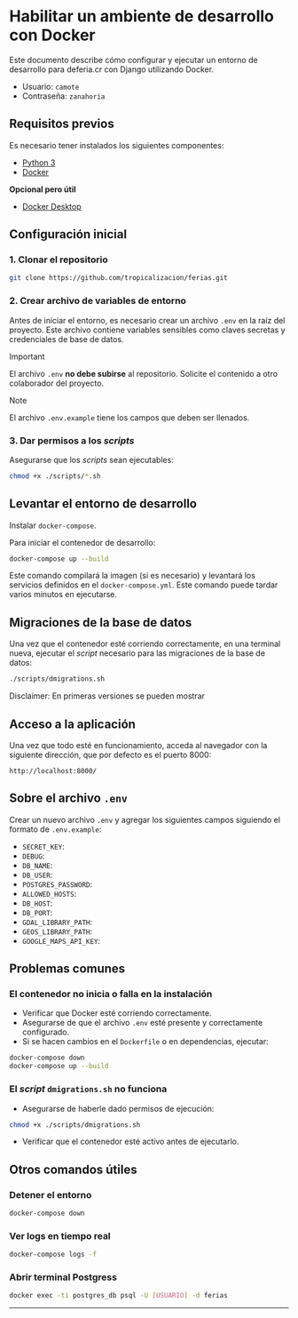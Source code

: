 # Habilitar un ambiente de desarrollo con Docker

Este documento describe cómo configurar y ejecutar un entorno de desarrollo para deferia.cr con Django utilizando Docker.

- Usuario: `camote`
- Contraseña: `zanahoria`

## Requisitos previos

Es necesario tener instalados los siguientes componentes:

- [Python 3](https://www.python.org/)
- [Docker](https://www.docker.com/)

**Opcional pero útil**

- [Docker Desktop](https://docs.docker.com/desktop/)

## Configuración inicial

### 1. Clonar el repositorio

```bash
git clone https://github.com/tropicalizacion/ferias.git
```

### 2. Crear archivo de variables de entorno

Antes de iniciar el entorno, es necesario crear un archivo `.env` en la raíz del proyecto. Este archivo contiene variables sensibles como claves secretas y credenciales de base de datos.

> [!IMPORTANT]
> El archivo `.env` **no debe subirse** al repositorio. Solicite el contenido a otro colaborador del proyecto.

> [!NOTE]
> El archivo `.env.example` tiene los campos que deben ser llenados.

### 3. Dar permisos a los _scripts_

Asegurarse que los _scripts_ sean ejecutables:

```bash
chmod +x ./scripts/*.sh
```

## Levantar el entorno de desarrollo

Instalar `docker-compose`.

Para iniciar el contenedor de desarrollo:

```bash
docker-compose up --build
```

Este comando compilará la imagen (si es necesario) y levantará los servicios definidos en el `docker-compose.yml`. Este comando puede tardar varios minutos en ejecutarse.

## Migraciones de la base de datos

Una vez que el contenedor esté corriendo correctamente, en una terminal nueva, ejecutar el _script_ necesario para las migraciones de la base de datos:

```bash
./scripts/dmigrations.sh
```

Disclaimer: En primeras versiones se pueden mostrar

## Acceso a la aplicación

Una vez que todo esté en funcionamiento, acceda al navegador con la siguiente dirección, que por defecto es el puerto 8000:

```
http://localhost:8000/
```

## Sobre el archivo `.env`

Crear un nuevo archivo `.env` y agregar los siguientes campos siguiendo el formato de `.env.example`:

- `SECRET_KEY`:
- `DEBUG`:
- `DB_NAME`:
- `DB_USER`:
- `POSTGRES_PASSWORD`:
- `ALLOWED_HOSTS`:
- `DB_HOST`:
- `DB_PORT`:
- `GDAL_LIBRARY_PATH`:
- `GEOS_LIBRARY_PATH`:
- `GOOGLE_MAPS_API_KEY`:

## Problemas comunes

### El contenedor no inicia o falla en la instalación

- Verificar que Docker esté corriendo correctamente.
- Asegurarse de que el archivo `.env` esté presente y correctamente configurado.
- Si se hacen cambios en el `Dockerfile` o en dependencias, ejecutar:

```bash
docker-compose down
docker-compose up --build
```

### El _script_ `dmigrations.sh` no funciona

- Asegurarse de haberle dado permisos de ejecución:

```bash
chmod +x ./scripts/dmigrations.sh
```

- Verificar que el contenedor esté activo antes de ejecutarlo.

## Otros comandos útiles

### Detener el entorno

```bash
docker-compose down
```

### Ver logs en tiempo real

```bash
docker-compose logs -f
```

### Abrir terminal Postgress

```bash
docker exec -ti postgres_db psql -U [USUARIO] -d ferias
```

---
